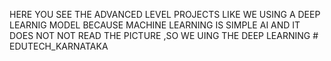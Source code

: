 HERE YOU SEE THE ADVANCED LEVEL  PROJECTS LIKE WE USING A DEEP LEARNIG MODEL BECAUSE MACHINE LEARNING IS SIMPLE AI AND IT DOES NOT NOT READ THE PICTURE ,SO WE UING THE DEEP LEARNING  # EDUTECH_KARNATAKA
